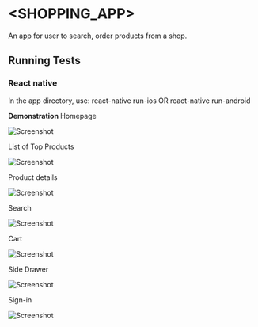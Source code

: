 <SHOPPING_APP>
=====================

An app for user to search, order products from a shop.

Running Tests
-------------

### React native
In the app directory, use: 
react-native run-ios
OR
react-native run-android

__Demonstration__
Homepage

![Screenshot](images/UI/homepage.png)

List of Top Products

![Screenshot](images/UI/topProducts.png)

Product details

![Screenshot](images/UI/productDetails.png)

Search

![Screenshot](images/UI/search.png)

Cart

![Screenshot](images/UI/cart.png)

Side Drawer

![Screenshot](images/UI/drawer.png)

Sign-in

![Screenshot](images/UI/signIn.png)
